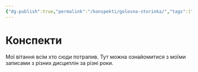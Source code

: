 ```yaml
---
{"dg-publish":true,"permalink":"/konspekti/golovna-storinka/","tags":["gardenEntry"]}
---
```


# Конспекти
Мої вітання всім хто сюди потрапив. Тут можна ознайомитися з моїми записами з різних дисциплін за різні роки.
